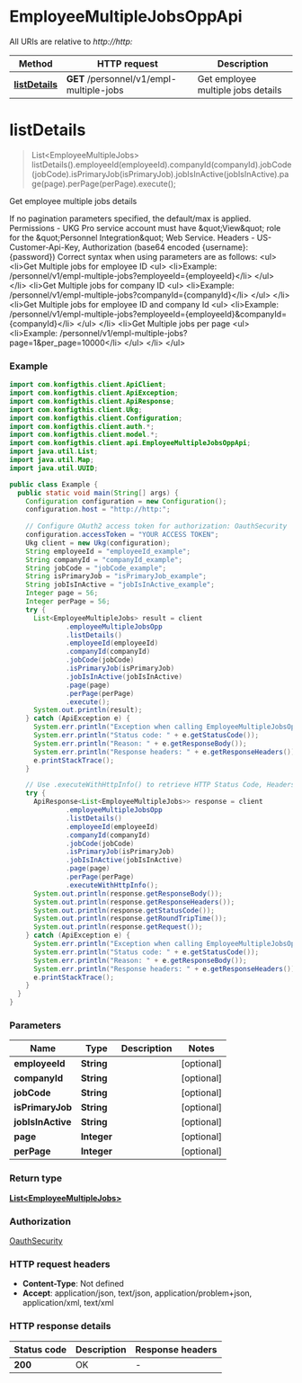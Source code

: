 # EmployeeMultipleJobsOppApi

All URIs are relative to *http://http:*

| Method | HTTP request | Description |
|------------- | ------------- | -------------|
| [**listDetails**](EmployeeMultipleJobsOppApi.md#listDetails) | **GET** /personnel/v1/empl-multiple-jobs | Get employee multiple jobs details |


<a name="listDetails"></a>
# **listDetails**
> List&lt;EmployeeMultipleJobs&gt; listDetails().employeeId(employeeId).companyId(companyId).jobCode(jobCode).isPrimaryJob(isPrimaryJob).jobIsInActive(jobIsInActive).page(page).perPage(perPage).execute();

Get employee multiple jobs details

If no pagination parameters specified, the default/max is applied. Permissions - UKG Pro service account must have \&quot;View\&quot; role for the \&quot;Personnel Integration\&quot; Web Service. Headers - US-Customer-Api-Key, Authorization (base64 encoded {username}:{password})   Correct syntax when using parameters are as follows:  &lt;ul&gt; &lt;li&gt;Get Multiple jobs for employee ID &lt;ul&gt; &lt;li&gt;Example: /personnel/v1/empl-multiple-jobs?employeeId&#x3D;{employeeId}&lt;/li&gt; &lt;/ul&gt; &lt;/li&gt; &lt;li&gt;Get Multiple jobs for company ID &lt;ul&gt; &lt;li&gt;Example: /personnel/v1/empl-multiple-jobs?companyId&#x3D;{companyId}&lt;/li&gt; &lt;/ul&gt; &lt;/li&gt; &lt;li&gt;Get Multiple jobs for employee ID and company Id &lt;ul&gt; &lt;li&gt;Example: /personnel/v1/empl-multiple-jobs?employeeId&#x3D;{employeeId}&amp;companyId&#x3D;{companyId}&lt;/li&gt; &lt;/ul&gt; &lt;/li&gt; &lt;li&gt;Get Multiple jobs per page &lt;ul&gt; &lt;li&gt;Example: /personnel/v1/empl-multiple-jobs?page&#x3D;1&amp;per_page&#x3D;10000&lt;/li&gt; &lt;/ul&gt; &lt;/li&gt; &lt;/ul&gt; 

### Example
```java
import com.konfigthis.client.ApiClient;
import com.konfigthis.client.ApiException;
import com.konfigthis.client.ApiResponse;
import com.konfigthis.client.Ukg;
import com.konfigthis.client.Configuration;
import com.konfigthis.client.auth.*;
import com.konfigthis.client.model.*;
import com.konfigthis.client.api.EmployeeMultipleJobsOppApi;
import java.util.List;
import java.util.Map;
import java.util.UUID;

public class Example {
  public static void main(String[] args) {
    Configuration configuration = new Configuration();
    configuration.host = "http://http:";
    
    // Configure OAuth2 access token for authorization: OauthSecurity
    configuration.accessToken = "YOUR ACCESS TOKEN";
    Ukg client = new Ukg(configuration);
    String employeeId = "employeeId_example";
    String companyId = "companyId_example";
    String jobCode = "jobCode_example";
    String isPrimaryJob = "isPrimaryJob_example";
    String jobIsInActive = "jobIsInActive_example";
    Integer page = 56;
    Integer perPage = 56;
    try {
      List<EmployeeMultipleJobs> result = client
              .employeeMultipleJobsOpp
              .listDetails()
              .employeeId(employeeId)
              .companyId(companyId)
              .jobCode(jobCode)
              .isPrimaryJob(isPrimaryJob)
              .jobIsInActive(jobIsInActive)
              .page(page)
              .perPage(perPage)
              .execute();
      System.out.println(result);
    } catch (ApiException e) {
      System.err.println("Exception when calling EmployeeMultipleJobsOppApi#listDetails");
      System.err.println("Status code: " + e.getStatusCode());
      System.err.println("Reason: " + e.getResponseBody());
      System.err.println("Response headers: " + e.getResponseHeaders());
      e.printStackTrace();
    }

    // Use .executeWithHttpInfo() to retrieve HTTP Status Code, Headers and Request
    try {
      ApiResponse<List<EmployeeMultipleJobs>> response = client
              .employeeMultipleJobsOpp
              .listDetails()
              .employeeId(employeeId)
              .companyId(companyId)
              .jobCode(jobCode)
              .isPrimaryJob(isPrimaryJob)
              .jobIsInActive(jobIsInActive)
              .page(page)
              .perPage(perPage)
              .executeWithHttpInfo();
      System.out.println(response.getResponseBody());
      System.out.println(response.getResponseHeaders());
      System.out.println(response.getStatusCode());
      System.out.println(response.getRoundTripTime());
      System.out.println(response.getRequest());
    } catch (ApiException e) {
      System.err.println("Exception when calling EmployeeMultipleJobsOppApi#listDetails");
      System.err.println("Status code: " + e.getStatusCode());
      System.err.println("Reason: " + e.getResponseBody());
      System.err.println("Response headers: " + e.getResponseHeaders());
      e.printStackTrace();
    }
  }
}

```

### Parameters

| Name | Type | Description  | Notes |
|------------- | ------------- | ------------- | -------------|
| **employeeId** | **String**|  | [optional] |
| **companyId** | **String**|  | [optional] |
| **jobCode** | **String**|  | [optional] |
| **isPrimaryJob** | **String**|  | [optional] |
| **jobIsInActive** | **String**|  | [optional] |
| **page** | **Integer**|  | [optional] |
| **perPage** | **Integer**|  | [optional] |

### Return type

[**List&lt;EmployeeMultipleJobs&gt;**](EmployeeMultipleJobs.md)

### Authorization

[OauthSecurity](../README.md#OauthSecurity)

### HTTP request headers

 - **Content-Type**: Not defined
 - **Accept**: application/json, text/json, application/problem+json, application/xml, text/xml

### HTTP response details
| Status code | Description | Response headers |
|-------------|-------------|------------------|
| **200** | OK |  -  |

